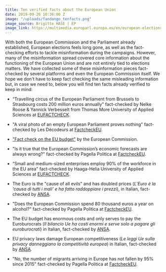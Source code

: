 ```yaml
---
title: Ten verified facts about the European Union
date: 2019-09-26 10:36:00 Z
image: "/uploads/fandango_tenfacts.png"
image_source: Brigitte HASE | EP
image_link: https://multimedia.europarl.europa.eu/en/european-elections-2019-counting-of-ballots-in-french-polling-station_20190522_EP-089277X_BHA-174_p#ssh
---
```


With both the European Commission and the Parliament already established, European elections feels long gone, as well as the fact-checking efforts to tackle misinformation during the campaigns. However, many of the misinformation spread covered core information about the functioning of the European Union and are not entirely tied to elections matters. We have collected some of these misinformation pieces fact-checked by several platforms and even the European Commission itself. We hope we don't have to keep fact checking the same misleading information but, in case we need to, below you will find ten facts already verified to keep in mind:

- “Travelling circus of the European Parliament from Brussels to Strasbourg costs 200 million euros annually" fact-checked by Nelke Roose & Yannick Verbesselt from Thomas More University of Applied Sciences at [EUFACTCHECK](https://eufactcheck.eu/factcheck/mostly-false-travelling-circus-of-the-european-parliament-from-brussels-to-strasbourg-costs-200-million-euros-annually/).

- "A viral photo of an empty European Parliament proves nothing" fact-checked by Les Décodeurs at [FactcheckEU](https://factcheckeu.info/en/article/la-c%C3%A9l%C3%A8bre-photographie-dun-parlement-europ%C3%A9en-vide-ne-prouve-rien1).

- ["Fact check on the EU budget"](https://ec.europa.eu/info/about-european-commission/eu-budget/how-it-works/fact-check_en) by the European Commission.

- "Is it true that the European Commission’s economic forecasts are always wrong?" fact-checked by Pagella Politica at [FactcheckEU](https://factcheckeu.info/en/article/%C3%A8-vero-che-la-commissione-europea-sbaglia-sempre-le-previsioni-economiche).

- “Small and medium-sized enterprises employ 90% of the workforce in the EU area" fact-checked by Haaga-Helia University of Applied Sciences at [EUFACTCHECK](https://eufactcheck.eu/factcheck/false-small-and-medium-sized-enterprises-employ-90-percent-of-the-workforce-in-the-eu-area/).

- The Euro is the "cause of all evils" and has doubled prices (*L’Euro è la ‘causa di tutti i mali’ e ha fatto raddoppiare i prezzi*), in Italian, fact-checked by [ANSA](https://www.ansa.it/europa/notizie/europarlamento/approfondimenti/2019/05/09/i-falsi-miti-anti-europei_2998185f-ffd6-408f-91ea-1f135c620c89.html#a119e099-e875-49f3-ab29-2ef392a92ecb).

- "Does the European Commission spend 80 thousand euros a year on alcohol?" fact-checked by Pagella Politica at [FactcheckEU](https://factcheckeu.info/en/article/la-commissione-ue-spende-80-mila-euro-lanno-in-alcol1).

- The EU budget has enormous costs and only serves to pay the Euroburocrats (*Il bilancio Ue ha costi enormi e serve solo a pagare gli euroburocrati*) in Italian, fact-checked by [ANSA](https://www.ansa.it/europa/notizie/europarlamento/approfondimenti/2019/05/09/i-falsi-miti-anti-europei_2998185f-ffd6-408f-91ea-1f135c620c89.html#1c8ec687-9c20-4b85-83f5-cb2d92011f8f).

- EU privacy laws damage European competitiveness (*Le leggi Ue sulla privacy danneggiano la competitività europea*) in Italian, fact-checked by [ANSA](https://www.ansa.it/europa/notizie/europarlamento/approfondimenti/2019/05/09/i-falsi-miti-anti-europei_2998185f-ffd6-408f-91ea-1f135c620c89.html#bd691261-99f2-412d-a88f-821b1ba96adf).

- "No, the number of migrants arriving in Europe has not fallen by 95% since 2015" fact-checked by Pagella Politica at [FactcheckEU](https://factcheckeu.info/en/article/gli-arrivi-di-migranti-europa-sono-diminuiti-del-95-dal-2015-dice-kurz).
